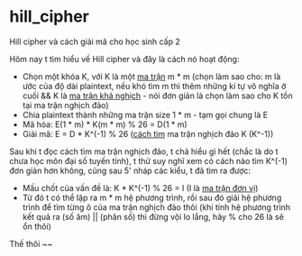 # hill_cipher
Hill cipher và cách giải mã cho học sinh cấp 2

Hôm nay t tìm hiểu về Hill cipher và đây là cách nó hoạt động: 
- Chọn một khóa K, với K là một [ma trận](https://vi.wikipedia.org/wiki/Ma_tr%E1%BA%ADn_(to%C3%A1n_h%E1%BB%8Dc)#%C4%90%E1%BB%8Bnh_ngh%C4%A9a) m * m (chọn làm sao cho: m là ước của độ dài plaintext, nếu khó tìm m thì thêm những kí tự vô nghĩa ở cuối && K là [ma trận khả nghịch](https://vi.wikipedia.org/wiki/Ma_tr%E1%BA%ADn_kh%E1%BA%A3_ngh%E1%BB%8Bch) - nói đơn giản là chọn làm sao cho K tồn tại ma trận nghịch đảo)
- Chia plaintext thành những ma trận size 1 * m - tạm gọi chung là E
- Mã hóa: E(1 * m) * K(m * m) % 26 = D(1 * m)
- Giải mã: E = D * K^(-1) % 26 ([cách tìm](https://vi.wikipedia.org/wiki/Ma_tr%E1%BA%ADn_kh%E1%BA%A3_ngh%E1%BB%8Bch#T%C3%ACm_ma_tr%E1%BA%ADn_ngh%E1%BB%8Bch_%C4%91%E1%BA%A3o) ma trận nghịch đảo K (K^-1))

Sau khi t đọc cách tìm ma trận nghịch đảo, t chả hiểu gì hết (chắc là do t chưa học môn đại số tuyến tính), t thử suy nghĩ xem có cách nào tìm K^(-1) đơn giản hơn không, cũng sau 5' nháp các kiểu, t đã tìm ra được:
- Mấu chốt của vấn đề là: K * K^(-1) % 26 = I (I là [ma trận đơn vị](https://vi.wikipedia.org/wiki/Ma_tr%E1%BA%ADn_(to%C3%A1n_h%E1%BB%8Dc)#Ma_tr%E1%BA%ADn_%C4%91%C6%A1n_v%E1%BB%8B))
- Từ đó t có thể lập ra m * m hệ phương trình, rồi sau đó giải hệ phương trình để tìm từng ô của ma trận nghịch đảo thôi (khi tính hệ phương trình kết quả ra (số âm) || (phân số) thì đừng vội lo lắng, hãy % cho 26 là sẽ ổn thôi)

Thế thôi ~~


